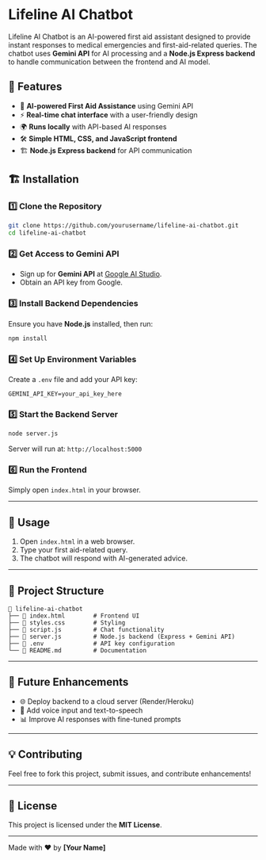 # Lifeline AI Chatbot

Lifeline AI Chatbot is an AI-powered first aid assistant designed to provide instant responses to medical emergencies and first-aid-related queries. The chatbot uses **Gemini API** for AI processing and a **Node.js Express backend** to handle communication between the frontend and AI model.

## 🚀 Features
- 💬 **AI-powered First Aid Assistance** using Gemini API
- ⚡ **Real-time chat interface** with a user-friendly design
- 🌍 **Runs locally** with API-based AI responses
- 🛠 **Simple HTML, CSS, and JavaScript frontend**
- 🏗 **Node.js Express backend** for API communication

## 🏗 Installation
### 1️⃣ Clone the Repository
```sh
git clone https://github.com/yourusername/lifeline-ai-chatbot.git
cd lifeline-ai-chatbot
```

### 2️⃣ Get Access to Gemini API
- Sign up for **Gemini API** at [Google AI Studio](https://ai.google.dev/).
- Obtain an API key from Google.

### 3️⃣ Install Backend Dependencies
Ensure you have **Node.js** installed, then run:
```sh
npm install
```

### 4️⃣ Set Up Environment Variables
Create a `.env` file and add your API key:
```env
GEMINI_API_KEY=your_api_key_here
```

### 5️⃣ Start the Backend Server
```sh
node server.js
```
Server will run at: `http://localhost:5000`

### 6️⃣ Run the Frontend
Simply open `index.html` in your browser.

---

## 🔧 Usage
1. Open `index.html` in a web browser.
2. Type your first aid-related query.
3. The chatbot will respond with AI-generated advice.

---

## 📂 Project Structure
```
📁 lifeline-ai-chatbot
├── 📄 index.html        # Frontend UI
├── 📄 styles.css        # Styling
├── 📄 script.js         # Chat functionality
├── 📄 server.js         # Node.js backend (Express + Gemini API)
├── 📄 .env              # API key configuration
└── 📄 README.md         # Documentation
```

---

## 🚀 Future Enhancements
- 🌐 Deploy backend to a cloud server (Render/Heroku)
- 🎤 Add voice input and text-to-speech
- 📊 Improve AI responses with fine-tuned prompts

---

## 💡 Contributing
Feel free to fork this project, submit issues, and contribute enhancements!

---

## 📜 License
This project is licensed under the **MIT License**.

---

Made with ❤️ by **[Your Name]**


